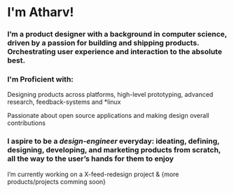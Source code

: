 # I'm Atharv!
### I’m a product designer with a background in computer science, driven by a passion for building and shipping products. Orchestrating user experience and interaction to the absolute best.

### I'm Proficient with: 
Designing products across platforms, high-level prototyping, advanced research, feedback-systems and *linux

Passionate about open source applications and making design overall contributions


### I aspire to be a _design-engineer_ everyday: ideating, defining, designing, developing, and marketing products from scratch, all the way to the user’s hands for them to enjoy

I’m currently working on a X-feed-redesign project &
{more products/projects comming soon}
